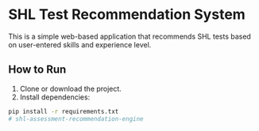 # SHL Test Recommendation System

This is a simple web-based application that recommends SHL tests based on user-entered skills and experience level.

## How to Run

1. Clone or download the project.
2. Install dependencies:

```bash
pip install -r requirements.txt
#   s h l - a s s e s s m e n t - r e c o m m e n d a t i o n - e n g i n e  
 